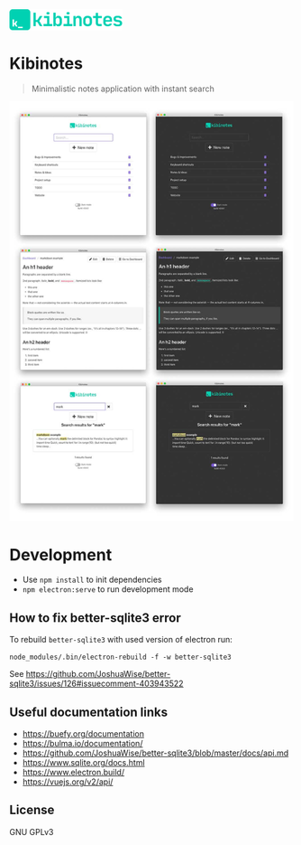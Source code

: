 
<img src="src/assets/logo.svg" alt="drawing" width="200"/>

#  Kibinotes

> Minimalistic notes application with instant search

![](graphics/screenshots.jpg)

# Development

- Use `npm install` to init dependencies
- `npm electron:serve` to run development mode

## How to fix better-sqlite3 error

To rebuild `better-sqlite3` with used version of electron run: 
```
node_modules/.bin/electron-rebuild -f -w better-sqlite3
```
See https://github.com/JoshuaWise/better-sqlite3/issues/126#issuecomment-403943522

## Useful documentation links

- https://buefy.org/documentation
- https://bulma.io/documentation/
- https://github.com/JoshuaWise/better-sqlite3/blob/master/docs/api.md
- https://www.sqlite.org/docs.html
- https://www.electron.build/
- https://vuejs.org/v2/api/

## License

GNU GPLv3 

